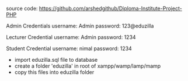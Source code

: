 source code: https://github.com/arshedgithub/Diploma-Institute-Project-PHP

Admin Credentials
    username: Admin
    password: 123@eduzilla

Lecturer Credential
    username: Admin
    password: 1234

Student Credential
    username: nimal
    password: 1234

- import eduzilla.sql file to database
- create a folder 'eduzilla' in root of xampp/wamp/lamp/mamp
- copy this files into eduzilla folder
